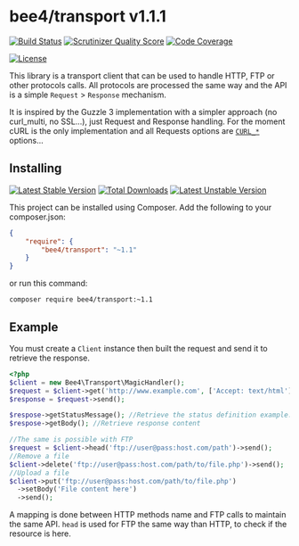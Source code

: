 bee4/transport v1.1.1
=====================

[![Build Status](https://travis-ci.org/bee4/transport.svg?branch=develop)](https://travis-ci.org/bee4/transport)
[![Scrutinizer Quality Score](https://scrutinizer-ci.com/g/bee4/transport/badges/quality-score.png?s=e908698796250470837da1aee3d5f1de58abe42b)](https://scrutinizer-ci.com/g/bee4/transport/)
[![Code Coverage](https://scrutinizer-ci.com/g/bee4/transport/badges/coverage.png?s=458223269fcf1205044aaa271d0bbfc08f1c7f95)](https://scrutinizer-ci.com/g/bee4/transport/)

[![License](https://poser.pugx.org/bee4/transport/license.png)](https://packagist.org/packages/bee4/transport)

This library is a transport client that can be used to handle HTTP, FTP or other protocols calls. All protocols are processed the same way and the API is a simple `Request` > `Response` mechanism.

It is inspired by the Guzzle 3 implementation with a simpler approach (no curl_multi, no SSL...), just Request and Response handling. For the moment cURL is the only implementation and all Requests options are [`CURL_*`](http://php.net/manual/fr/function.curl-setopt.php) options...


Installing
----------
[![Latest Stable Version](https://poser.pugx.org/bee4/transport/v/stable.png)](https://packagist.org/packages/bee4/transport)
[![Total Downloads](https://poser.pugx.org/bee4/transport/downloads.png)](https://packagist.org/packages/bee4/transport)
[![Latest Unstable Version](https://poser.pugx.org/bee4/transport/v/unstable.png)](https://packagist.org/packages/bee4/transport)

This project can be installed using Composer. Add the following to your composer.json:

```JSON
{
    "require": {
        "bee4/transport": "~1.1"
    }
}
```

or run this command:

```Shell
composer require bee4/transport:~1.1
```

Example
-------

You must create a `Client` instance then built the request and send it to retrieve the response.

```PHP
<?php
$client = new Bee4\Transport\MagicHandler();
$request = $client->get('http://www.example.com', ['Accept: text/html']);
$response = $request->send();

$respose->getStatusMessage(); //Retrieve the status definition example: 301 Moved Permanently
$respose->getBody(); //Retrieve response content

//The same is possible with FTP
$request = $client->head('ftp://user@pass:host.com/path')->send();
//Remove a file
$client->delete('ftp://user@pass:host.com/path/to/file.php')->send();
//Upload a file
$client->put('ftp://user@pass:host.com/path/to/file.php')
  ->setBody('File content here')
  ->send();
```

A mapping is done between HTTP methods name and FTP calls to maintain the same API. `head` is used for FTP the same way than HTTP, to check if the resource is here.